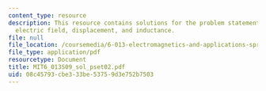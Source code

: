 ```yaml
---
content_type: resource
description: This resource contains solutions for the problem statements related to
  electric field, displacement, and inductance.
file: null
file_location: /coursemedia/6-013-electromagnetics-and-applications-spring-2009/08c45793cbe333be53759d3e752b7503_MIT6_013S09_sol_pset02.pdf
file_type: application/pdf
resourcetype: Document
title: MIT6_013S09_sol_pset02.pdf
uid: 08c45793-cbe3-33be-5375-9d3e752b7503
---
```

